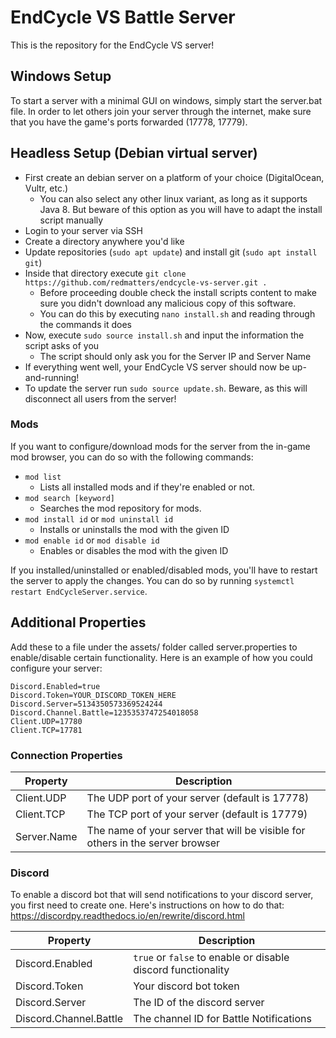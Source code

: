 # EndCycle VS Battle Server
This is the repository for the EndCycle VS server!

## Windows Setup

To start a server with a minimal GUI on windows, simply start the server.bat file. In order to let others join your server through the internet, make sure that you have the game's ports forwarded (17778, 17779).

## Headless Setup (Debian virtual server)

* First create an debian server on a platform of your choice (DigitalOcean, Vultr, etc.)
  * You can also select any other linux variant, as long as it supports Java 8. But beware of this option as you will have to adapt the install script manually
* Login to your server via SSH
* Create a directory anywhere you'd like
* Update repositories (`sudo apt update`) and install git (`sudo apt install git`)
* Inside that directory execute `git clone https://github.com/redmatters/endcycle-vs-server.git .`
  * Before proceeding double check the install scripts content to make sure you didn't download any malicious copy of this software.
  * You can do this by executing `nano install.sh` and reading through the commands it does
* Now, execute `sudo source install.sh` and input the information the script asks of you
  * The script should only ask you for the Server IP and Server Name
* If everything went well, your EndCycle VS server should now be up-and-running!
* To update the server run `sudo source update.sh`. Beware, as this will disconnect all users from the server!

### Mods

If you want to configure/download mods for the server from the in-game mod browser, you can do so with the following commands:
* `mod list`
  * Lists all installed mods and if they're enabled or not.
* `mod search [keyword]`
  * Searches the mod repository for mods.
* `mod install id` or `mod uninstall id`
  * Installs or uninstalls the mod with the given ID
* `mod enable id` or `mod disable id`
  * Enables or disables the mod with the given ID
  
If you installed/uninstalled or enabled/disabled mods, you'll have to restart the server to apply the changes. You can do so by running `systemctl restart EndCycleServer.service`.

## Additional Properties

Add these to a file under the assets/ folder called  server.properties to enable/disable certain functionality.
Here is an example of how you could configure your server:
```
Discord.Enabled=true
Discord.Token=YOUR_DISCORD_TOKEN_HERE
Discord.Server=5134350573369524244
Discord.Channel.Battle=1235353747254018058
Client.UDP=17780
Client.TCP=17781
```

### Connection Properties

| Property | Description
| --- | --- |
| Client.UDP | The UDP port of your server (default is 17778) |
| Client.TCP | The TCP port of your server (default is 17779) |
| Server.Name | The name of your server that will be visible for others in the server browser |

### Discord

To enable a discord bot that will send notifications to your discord server, you first need to create one. Here's instructions on how to do that: https://discordpy.readthedocs.io/en/rewrite/discord.html

| Property | Description
| --- | --- |
| Discord.Enabled | `true` or `false` to enable or disable discord functionality |
| Discord.Token | Your discord bot token |
| Discord.Server | The ID of the discord server |
| Discord.Channel.Battle | The channel ID for Battle Notifications |
